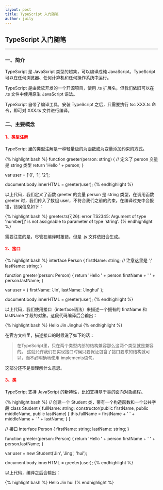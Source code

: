 ```yaml
---
layout: post
title: TypeScript 入门随笔
author: juily
---
```

## TypeScript 入门随笔
-----

### 一、简介

TypeScript 是 JavaScript 类型的超集，可以编译成纯 JavaScript。TypeScript 可以在任何浏览器、任何计算机和任何操作系统中运行。

TypeScript 是由微软开发的一个开源项目，使用 .ts 扩展名，但我们依旧可以在 .ts 文件中使用原生 JavaScript 语法。

TypeScript 自带了编译工具，安装 TypeScript 之后，只需要执行 tsc XXX.ts 命令，即可对 XXX.ts 文件进行编译。

### 二、主要概念

#### <font color="red">1、类型注解</font>

TypeScript 里的类型注解是一种轻量级的为函数或为变量添加约束的方式。

{% highlight bash %}
function greeter(person: string) { // 定义了 person 变量是 string 类型
    return 'Hello ' + person;
}

var user = ['0', '1', '2'];

document.body.innerHTML = greeter(user);
{% endhighlight %}

以上代码，我们定义了函数 greeter 的变量 person 是 string 类型，在调用函数 greeter 时，我们传入了数组 user，不符合我们之前的约束，在编译过充中会报错，错误信息如下：

{% highlight bash %}
greeter.ts(7,26): error TS2345: Argument of type 'number[]' is not assignable to parameter of type 'string'.
{% endhighlight %}

需要注意的是，尽管在编译时报错，但是 .js 文件依旧会生成。

#### <font color="red">2、接口</font>

{% highlight bash %}
interface Person {
    firstName: string; // 注意这里是 ‘;’
    lastName: string;
}

function greeter(person: Person) {
    return 'Hello ' + person.firstName + ' ' + person.lastName;
}

var user = {
    firstName: 'Jin',
    lastName: 'Jinghui'
};

document.body.innerHTML = greeter(user);
{% endhighlight %}

以上代码，我们使用接口（interface语法）来描述一个拥有的 firstName 和 lastName 字段的对象。这段代码编译后会输出：

{% highlight bash %}
Hello Jin Jinghui
{% endhighlight %}

在官方文档里，描述接口的时候说了如下的话：

> 在TypeScript里，只在两个类型内部的结构兼容那么这两个类型就是兼容的。 这就允许我们在实现接口时候只要保证包含了接口要求的结构就可以，而不必明确地使用 implements语句。

这部分还不是很理解什么意思。

#### <font color="red">3、类</font>

TypeScript 支持 JavaScript 的新特性，比如支持基于类的面向对象编程。

{% highlight bash %}
// 创建一个 Student 类，带有一个构造函数和一个公共字段
class Student {
    fullName: string;
    constructor(public firstName, public middleName, public lastName) {
        this.fullName = firstName + ' ' + middleName + ' ' + lastName;
    }
}

// 接口
interface Person {
    firstName: string;
    lastName: string;
}

function greeter(person: Person) {
    return 'Hello ' + person.firstName + ' ' + person.lastName;
}

var user = new Student('Jin', 'Jing', 'hui');

document.body.innerHTML = greeter(user);
{% endhighlight %}

以上代码，编译之后会输出：

{% highlight bash %}
Hello Jin hui
{% endhighlight %}
